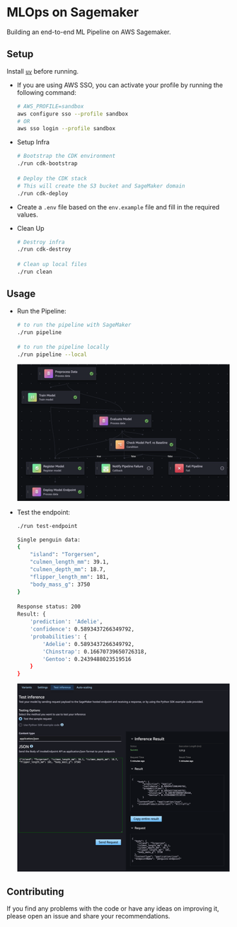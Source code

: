 # MLOps on Sagemaker

Building an end-to-end ML Pipeline on AWS Sagemaker.

## Setup

Install [`uv`](https://docs.astral.sh/uv/getting-started/installation/) before running.

- If you are using AWS SSO, you can activate your profile by running the following command:

    ```bash
    # AWS_PROFILE=sandbox
    aws configure sso --profile sandbox
    # OR
    aws sso login --profile sandbox
    ```

- Setup Infra
    ```bash
    # Bootstrap the CDK environment
    ./run cdk-bootstrap

    # Deploy the CDK stack
    # This will create the S3 bucket and SageMaker domain
    ./run cdk-deploy
    ```

- Create a `.env` file based on the `env.example` file and fill in the required values.

- Clean Up
    ```bash
    # Destroy infra
    ./run cdk-destroy

    # Clean up local files
    ./run clean
    ```

## Usage

-  Run the Pipeline:
    ```bash
    # to run the pipeline with SageMaker
    ./run pipeline

    # to run the pipeline locally
    ./run pipeline --local
    ```

    ![Pipeline Run](./assets/pipeline-run.png)

- Test the endpoint:
    ```bash
    ./run test-endpoint
    ```

    ```bash
    Single penguin data:
    {
        "island": "Torgersen",
        "culmen_length_mm": 39.1,
        "culmen_depth_mm": 18.7,
        "flipper_length_mm": 181,
        "body_mass_g": 3750
    }

    Response status: 200
    Result: {
        'prediction': 'Adelie',
        'confidence': 0.5893437266349792,
        'probabilities': {
            'Adelie': 0.5893437266349792,
            'Chinstrap': 0.16670739650726318,
            'Gentoo': 0.2439488023519516
        }
    }
    ```

    ![Endpoint Test](./assets/endpoint-test.png)

## Contributing

If you find any problems with the code or have any ideas on improving it, please open an issue and share your recommendations.
